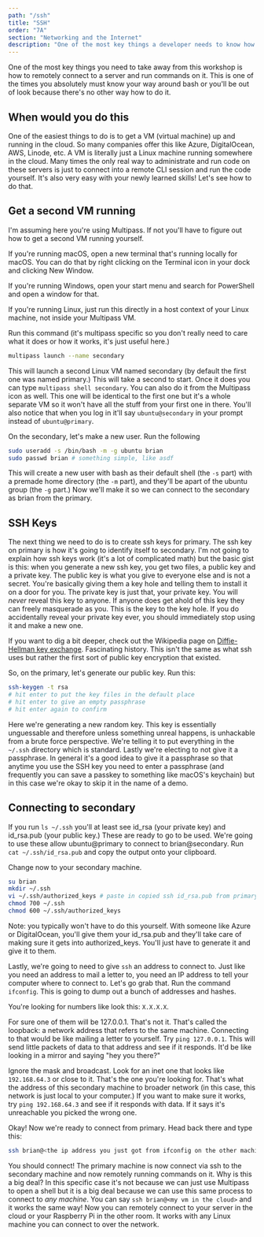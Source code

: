 ```yaml
---
path: "/ssh"
title: "SSH"
order: "7A"
section: "Networking and the Internet"
description: "One of the most key things a developer needs to know how to do is connect to a remote server and run commands on it. In this section Brian shows you how to set up a second VM so you can remotely connect via ssh into it from the first one."
---
```


One of the most key things you need to take away from this workshop is how to remotely connect to a server and run commands on it. This is one of the times you absolutely must know your way around bash or you'll be out of look because there's no other way how to do it.

## When would you do this

One of the easiest things to do is to get a VM (virtual machine) up and running in the cloud. So many companies offer this like Azure, DigitalOcean, AWS, Linode, etc. A VM is literally just a Linux machine running somewhere in the cloud. Many times the only real way to administrate and run code on these servers is just to connect into a remote CLI session and run the code yourself. It's also very easy with your newly learned skills! Let's see how to do that.

## Get a second VM running

I'm assuming here you're using Multipass. If not you'll have to figure out how to get a second VM running yourself.

If you're running macOS, open a new terminal that's running locally for macOS. You can do that by right clicking on the Terminal icon in your dock and clicking New Window.

If you're running Windows, open your start menu and search for PowerShell and open a window for that.

If you're running Linux, just run this directly in a host context of your Linux machine, not inside your Multipass VM.

Run this command (it's multipass specific so you don't really need to care what it does or how it works, it's just useful here.)

```bash
multipass launch --name secondary
```

This will launch a second Linux VM named secondary (by default the first one was named primary.) This will take a second to start. Once it does you can type `multipass shell secondary`. You can also do it from the Multipass icon as well. This one will be identical to the first one but it's a whole separate VM so it won't have all the stuff from your first one in there. You'll also notice that when you log in it'll say `ubuntu@secondary` in your prompt instead of `ubuntu@primary`.

On the secondary, let's make a new user. Run the following

```bash
sudo useradd -s /bin/bash -m -g ubuntu brian
sudo passwd brian # something simple, like asdf
```

This will create a new user with bash as their default shell (the `-s` part) with a premade home directory (the `-m` part), and they'll be apart of the ubuntu group (the `-g` part.) Now we'll make it so we can connect to the secondary as brian from the primary.

## SSH Keys

The next thing we need to do is to create ssh keys for primary. The ssh key on primary is how it's going to identify itself to secondary. I'm not going to explain how ssh keys work (it's a lot of complicated math) but the basic gist is this: when you generate a new ssh key, you get two files, a public key and a private key. The public key is what you give to everyone else and is not a secret. You're basically giving them a key hole and telling them to install it on a door for you. The private key is just that, your private key. You will _never_ reveal this key to anyone. If anyone does get ahold of this key they can freely masquerade as you. This is the key to the key hole. If you do accidentally reveal your private key ever, you should immediately stop using it and make a new one.

If you want to dig a bit deeper, check out the Wikipedia page on [Diffie-Hellman key exchange][dhke]. Fascinating history. This isn't the same as what ssh uses but rather the first sort of public key encryption that existed.

So, on the primary, let's generate our public key. Run this:

```bash
ssh-keygen -t rsa
# hit enter to put the key files in the default place
# hit enter to give an empty passphrase
# hit enter again to confirm
```

Here we're generating a new random key. This key is essentially unguessable and therefore unless something unreal happens, is unhackable from a brute force perspective. We're telling it to put everything in the `~/.ssh` directory which is standard. Lastly we're electing to not give it a passphrase. In general it's a good idea to give it a passphrase so that anytime you use the SSH key you need to enter a passphrase (and frequently you can save a passkey to something like macOS's keychain) but in this case we're okay to skip it in the name of a demo.

## Connecting to secondary

If you run `ls ~/.ssh` you'll at least see id_rsa (your private key) and id_rsa.pub (your public key.) These are ready to go to be used. We're going to use these allow ubuntu@primary to connect to brian@secondary. Run `cat ~/.ssh/id_rsa.pub` and copy the output onto your clipboard.

Change now to your secondary machine.

```bash
su brian
mkdir ~/.ssh
vi ~/.ssh/authorized_keys # paste in copied ssh id_rsa.pub from primary, write, and quit
chmod 700 ~/.ssh
chmod 600 ~/.ssh/authorized_keys
```

Note: you typically won't have to do this yourself. With someone like Azure or DigitalOcean, you'll give them your id_rsa.pub and they'll take care of making sure it gets into authorized_keys. You'll just have to generate it and give it to them.

Lastly, we're going to need to give `ssh` an address to connect to. Just like you need an address to mail a letter to, you need an IP address to tell your computer where to connect to. Let's go grab that. Run the command `ifconfig`. This is going to dump out a bunch of addresses and hashes.

You're looking for numbers like look this: `X.X.X.X`.

For sure one of them will be 127.0.0.1. That's not it. That's called the loopback: a network address that refers to the same machine. Connecting to that would be like mailing a letter to yourself. Try `ping 127.0.0.1`. This will send little packets of data to that address and see if it responds. It'd be like looking in a mirror and saying "hey you there?"

Ignore the mask and broadcast. Look for an inet one that looks like `192.168.64.3` or close to it. That's the one you're looking for. That's what the address of this secondary machine to broader network (in this case, this network is just local to your computer.) If you want to make sure it works, try `ping 192.168.64.3` and see if it responds with data. If it says it's unreachable you picked the wrong one.

Okay! Now we're ready to connect from primary. Head back there and type this:

```bash
ssh brian@<the ip address you just got from ifconfig on the other machine>
```

You should connect! The primary machine is now connect via ssh to the secondary machine and now remotely running commands on it. Why is this a big deal? In this specific case it's not because we can just use Multipass to open a shell but it is a big deal because we can use this same process to connect to _any machine_. You can say `ssh brian@<my vm in the cloud>` and it works the same way! Now you can remotely connect to your server in the cloud or your Raspberry Pi in the other room. It works with any Linux machine you can connect to over the network.

[dhke]: https://en.wikipedia.org/wiki/Diffie%E2%80%93Hellman_key_exchange

